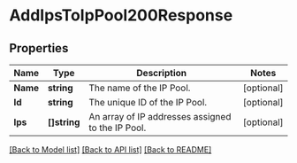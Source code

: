 # AddIpsToIpPool200Response

## Properties

Name | Type | Description | Notes
------------ | ------------- | ------------- | -------------
**Name** | **string** | The name of the IP Pool. |[optional] 
**Id** | **string** | The unique ID of the IP Pool. |[optional] 
**Ips** | **[]string** | An array of IP addresses assigned to the IP Pool. |[optional] 

[[Back to Model list]](../README.md#documentation-for-models) [[Back to API list]](../README.md#documentation-for-api-endpoints) [[Back to README]](../README.md)


